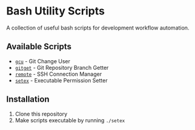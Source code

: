 # Bash Utility Scripts

A collection of useful bash scripts for development workflow automation.

## Available Scripts

- [`gcu`](docs/gcu.md) - Git Change User
- [`gitget`](docs/gitget.md) - Git Repository Branch Getter
- [`remote`](docs/remote.md) - SSH Connection Manager
- [`setex`](docs/setex.md) - Executable Permission Setter

## Installation

1. Clone this repository
2. Make scripts executable by running `./setex`

